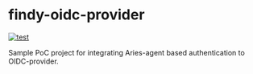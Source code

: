 # findy-oidc-provider

[![test](https://github.com/findy-network/findy-oidc-provider/actions/workflows/test.yml/badge.svg)](https://github.com/findy-network/findy-oidc-provider/actions/workflows/test.yml)

Sample PoC project for integrating Aries-agent based authentication to OIDC-provider.
